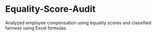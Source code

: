# Equality-Score-Audit
Analyzed employee compensation using equality scores and classified fairness using Excel formulas.
